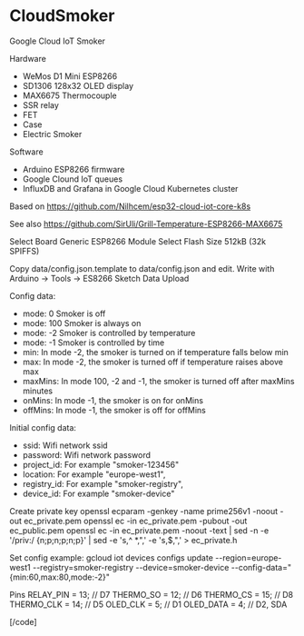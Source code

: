 # CloudSmoker
Google Cloud IoT Smoker

Hardware
 * WeMos D1 Mini ESP8266
 * SD1306 128x32 OLED display
 * MAX6675 Thermocouple
 * SSR relay
 * FET
 * Case
 * Electric Smoker
 
Software
 * Arduino ESP8266 firmware
 * Google Clound IoT queues
 * InfluxDB and Grafana in Google Cloud Kubernetes cluster

Based on 
https://github.com/Nilhcem/esp32-cloud-iot-core-k8s

See also
https://github.com/SirUli/Grill-Temperature-ESP8266-MAX6675

Select Board Generic ESP8266 Module
Select Flash Size 512kB (32k SPIFFS)

Copy data/config.json.template to data/config.json and edit.
Write with Arduino -> Tools -> ES8266 Sketch Data Upload

Config data:
 * mode: 0 Smoker is off
 * mode: 100 Smoker is always on
 * mode: -2 Smoker is controlled by temperature
 * mode: -1 Smoker is controlled by time
 * min: In mode -2, the smoker is turned on if temperature falls below min
 * max: In mode -2, the smoker is turned off if temperature raises above max
 * maxMins: In mode 100, -2 and -1, the smoker is turned off after maxMins minutes
 * onMins: In mode -1, the smoker is on for onMins
 * offMins: In mode -1, the smoker is off for offMins

Initial config data: 
 * ssid: Wifi network ssid
 * password: Wifi network password
 * project_id: For example "smoker-123456"
 * location: For example "europe-west1",
 * registry_id: For example "smoker-registry",
 * device_id: For example "smoker-device"

Create private key
openssl ecparam -genkey -name prime256v1 -noout -out ec_private.pem
openssl ec -in ec_private.pem -pubout -out ec_public.pem
openssl ec -in ec_private.pem -noout -text | sed -n -e '/priv:/ {n;p;n;p;n;p}' | sed -e 's,^ *,",' -e 's,$,",' > ec_private.h

Set config example:
gcloud iot devices configs update --region=europe-west1 --registry=smoker-registry --device=smoker-device --config-data="{min:60,max:80,mode:-2}"

Pins
RELAY_PIN = 13; // D7
THERMO_SO = 12; // D6
THERMO_CS = 15; // D8
THERMO_CLK = 14; // D5
OLED_CLK = 5; // D1
OLED_DATA = 4; // D2, SDA

[/code]
